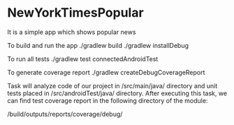 # NewYorkTimesPopular
It is a simple app which shows popular news

To build and run the app
  ./gradlew build
  ./gradlew installDebug

To run all tests
  ./gradlew test connectedAndroidTest


To generate coverage report
  ./gradlew createDebugCoverageReport

Task will analyze code of our project in /src/main/java/ directory and unit tests placed in /src/androidTest/java/ directory.
After executing this task, we can find test coverage report in the following directory of the module:

  /build/outputs/reports/coverage/debug/





